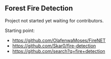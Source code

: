 ## Forest Fire Detection

Project not started yet waiting for contributors.

Starting point: 
* https://github.com/OlafenwaMoses/FireNET
* https://github.com/Skar0/fire-detection
* https://github.com/search?q=fire+detection
